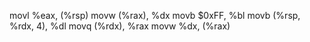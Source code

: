 movl %eax, (%rsp)
movw (%rax), %dx
movb $0xFF, %bl
movb (%rsp, %rdx, 4), %dl
movq (%rdx), %rax
movw %dx, (%rax)
